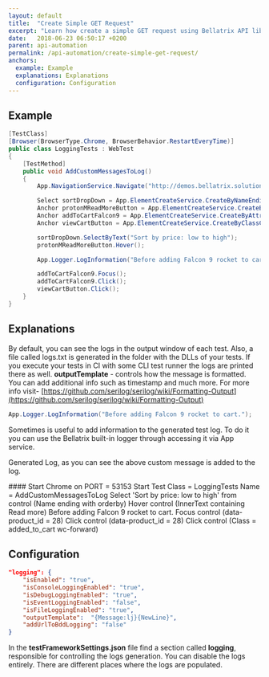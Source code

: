 ```yaml
---
layout: default
title:  "Create Simple GET Request"
excerpt: "Learn how create a simple GET request using Bellatrix API library."
date:   2018-06-23 06:50:17 +0200
parent: api-automation
permalink: /api-automation/create-simple-get-request/
anchors:
  example: Example
  explanations: Explanations
  configuration: Configuration
---
```

Example
-------
```csharp
[TestClass]
[Browser(BrowserType.Chrome, BrowserBehavior.RestartEveryTime)]
public class LoggingTests : WebTest
{
    [TestMethod]
    public void AddCustomMessagesToLog()
    {
        App.NavigationService.Navigate("http://demos.bellatrix.solutions/");

        Select sortDropDown = App.ElementCreateService.CreateByNameEndingWith<Select>("orderby");
        Anchor protonMReadMoreButton = App.ElementCreateService.CreateByInnerTextContaining<Anchor>("Read more");
        Anchor addToCartFalcon9 = App.ElementCreateService.CreateByAttributesContaining<Anchor>("data-product_id", "28").ToBeClickable();
        Anchor viewCartButton = App.ElementCreateService.CreateByClassContaining<Anchor>("added_to_cart wc-forward").ToBeClickable();

        sortDropDown.SelectByText("Sort by price: low to high");
        protonMReadMoreButton.Hover();

        App.Logger.LogInformation("Before adding Falcon 9 rocket to cart.");

        addToCartFalcon9.Focus();
        addToCartFalcon9.Click();
        viewCartButton.Click();
    }
}
```

Explanations
------------
By default, you can see the logs in the output window of each test. Also, a file called logs.txt is generated in the folder with the DLLs of your tests. If you execute your tests in CI with some CLI test runner the logs are printed there as well. **outputTemplate** - controls how the message is formatted. You can add additional info such as timestamp and much more. For more info visit- [https://github.com/serilog/serilog/wiki/Formatting-Output](https://github.com/serilog/serilog/wiki/Formatting-Output)
```csharp
App.Logger.LogInformation("Before adding Falcon 9 rocket to cart.");
```
Sometimes is useful to add information to the generated test log. To do it you can use the Bellatrix built-in logger through accessing it via App service.

Generated Log, as you can see the above custom message is added to the log.

\#\#\#\# Start Chrome on PORT = 53153
Start Test
Class = LoggingTests Name = AddCustomMessagesToLog
Select 'Sort by price: low to high' from control (Name ending with orderby)
Hover control (InnerText containing Read more)
Before adding Falcon 9 rocket to cart.
Focus control (data-product_id = 28)
Click control (data-product_id = 28)
Click control (Class = added_to_cart wc-forward)

Configuration
-------------
```json
"logging": {
    "isEnabled": "true",
    "isConsoleLoggingEnabled": "true",
    "isDebugLoggingEnabled": "true",
    "isEventLoggingEnabled": "false",
    "isFileLoggingEnabled": "true",
    "outputTemplate":  "{Message:lj}{NewLine}",
    "addUrlToBddLogging": "false"
}
```
In the **testFrameworkSettings.json** file find a section called **logging**, responsible for controlling the logs generation. You can disable the logs entirely. There are different places where the logs are populated.